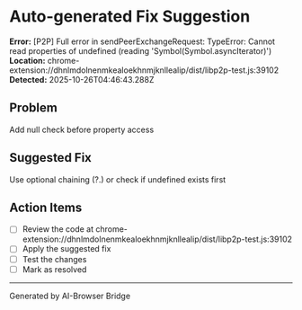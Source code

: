 # Auto-generated Fix Suggestion

**Error:** [P2P] Full error in sendPeerExchangeRequest: TypeError: Cannot read properties of undefined (reading 'Symbol(Symbol.asyncIterator)')
**Location:** chrome-extension://dhnlmdolnenmkealoekhnmjknllealip/dist/libp2p-test.js:39102
**Detected:** 2025-10-26T04:46:43.288Z

## Problem
Add null check before property access

## Suggested Fix
Use optional chaining (?.) or check if undefined exists first

## Action Items
- [ ] Review the code at chrome-extension://dhnlmdolnenmkealoekhnmjknllealip/dist/libp2p-test.js:39102
- [ ] Apply the suggested fix
- [ ] Test the changes
- [ ] Mark as resolved

---
Generated by AI-Browser Bridge
